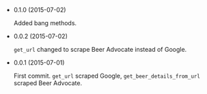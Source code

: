 * 0.1.0 (2015-07-02)

  Added bang methods.

* 0.0.2 (2015-07-02)

  `get_url` changed to scrape Beer Advocate instead of Google.

* 0.0.1 (2015-07-01)

  First commit.  `get_url` scraped Google, `get_beer_details_from_url`
  scraped Beer Advocate.

